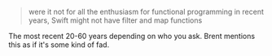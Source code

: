 > were it not for all the enthusiasm for functional programming in recent years, Swift might not have filter and map functions

The most recent 20-60 years depending on who you ask. Brent mentions this as if it's some kind of fad.